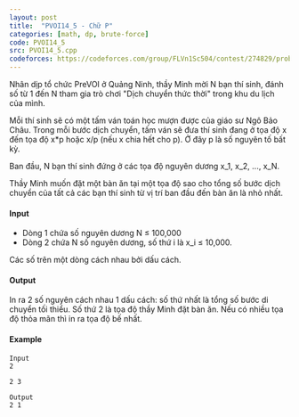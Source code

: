 ```yaml
---
layout: post
title:  "PVOI14_5 - Chữ P"
categories: [math, dp, brute-force]
code: PVOI14_5
src: PVOI14_5.cpp
codeforces: https://codeforces.com/group/FLVn1Sc504/contest/274829/problem/J
---
```




  


Nhân dịp tổ chức PreVOI ở Quảng Ninh, thầy Minh mời N bạn thí sinh, đánh số từ 1 đến N tham gia trò chơi "Dịch chuyển thức thời" trong khu du lịch của mình.

Mỗi thí sinh sẽ có một tấm ván toán học mượn được của giáo sư Ngô Bảo Châu. Trong mỗi bước dịch chuyển, tấm ván sẽ đưa thí sinh đang ở tọa độ x đến tọa độ x\*p hoặc x/p (nếu x chia hết cho p). Ở đây p là số nguyên tố bất kỳ.

Ban đầu, N bạn thí sinh đứng ở các tọa độ nguyên dương x\_1, x\_2, ..., x\_N.

Thầy Minh muốn đặt một bàn ăn tại một tọa độ sao cho tổng số bước dịch chuyển của tất cả các bạn thí sinh từ vị trí ban đầu đến bàn ăn là nhỏ nhất.

#### Input

*   Dòng 1 chứa số nguyên dương N ≤ 100,000
*   Dòng 2 chứa N số nguyên dương, số thứ i là x\_i ≤ 10,000.

Các số trên một dòng cách nhau bởi dấu cách.

#### Output

In ra 2 số nguyên cách nhau 1 dấu cách: số thứ nhất là tổng số bước di chuyển tối thiểu. Số thứ 2 là tọa độ thầy Minh đặt bàn ăn. Nếu có nhiều tọa độ thỏa mãn thì in ra tọa độ bế nhất.

#### Example

```
Input
2
```

```
2 3

Output
2 1
```

<!--more-->

